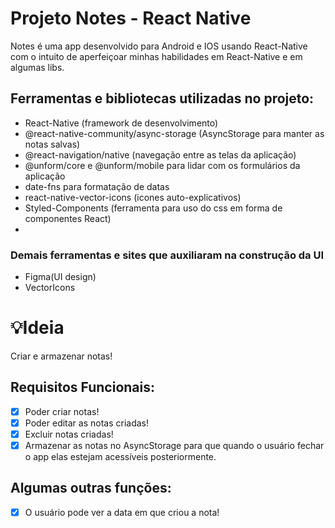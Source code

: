 # Projeto Notes - React Native

Notes é uma app desenvolvido para Android e IOS usando React-Native com o intuito de aperfeiçoar minhas habilidades em React-Native e em algumas libs.

## Ferramentas e bibliotecas utilizadas no projeto:

- React-Native (framework de desenvolvimento)
- @react-native-community/async-storage (AsyncStorage para manter as notas salvas)
- @react-navigation/native (navegação entre as telas da aplicação)
- @unform/core e @unform/mobile para lidar com os formulários da aplicação
- date-fns para formatação de datas
- react-native-vector-icons (icones auto-explicativos)
- Styled-Components (ferramenta para uso do css em forma de componentes React)
- 

### Demais ferramentas e sites que auxiliaram na construção da UI

- Figma(UI design)
- VectorIcons

# 💡Ideia

Criar e armazenar notas!

## Requisitos Funcionais:

- [x]  Poder criar notas!
- [x]  Poder editar as notas criadas!
- [x]  Excluir notas criadas!
- [x]  Armazenar as notas no AsyncStorage para que quando o usuário fechar o app elas estejam acessíveis posteriormente.

## Algumas outras funções:

- [x]  O usuário pode ver a data em que criou a nota!